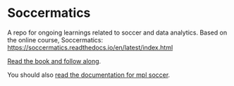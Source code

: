 # Soccermatics
A repo for ongoing learnings related to soccer and data analytics. Based on the online course, Soccermatics: https://soccermatics.readthedocs.io/en/latest/index.html

[Read the book and follow along](https://www.amazon.com/Soccermatics-Mathematical-Adventures-Pro-Bloomsbury/dp/1472924142).

You should also [read the documentation for mpl soccer](https://mplsoccer.readthedocs.io/en/latest/).
